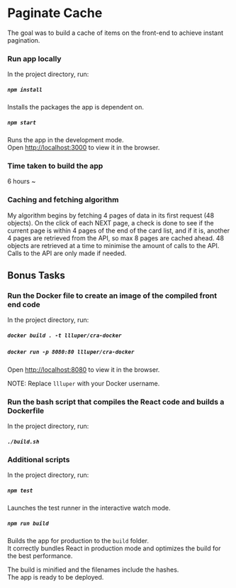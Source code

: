# Paginate Cache 
The goal was to build a cache of items on the front-end to achieve instant pagination.

### Run app locally 

In the project directory, run:

##### `npm install`

Installs the packages the app is dependent on.

##### `npm start`

Runs the app in the development mode.<br>
Open [http://localhost:3000](http://localhost:3000) to view it in the browser.

### Time taken to build the app 
6 hours ~

### Caching and fetching algorithm
My algorithm begins by fetching 4 pages of data in its first request (48 objects). On the click of each NEXT page, a check is done to see if the current page is within 4 pages of the end of the card list, and if it is, another 4 pages are retrieved from the API, so max 8 pages are cached ahead. 48 objects are retrieved at a time to minimise the amount of calls to the API. Calls to the API are only made if needed. 


## Bonus Tasks
### Run the Docker file to create an image of the compiled front end code 

In the project directory, run:

##### `docker build . -t llluper/cra-docker`
##### `docker run -p 8080:80 llluper/cra-docker`
Open [http://localhost:8080](http://localhost:8080) to view it in the browser.<br>

NOTE: Replace `llluper` with your Docker username.

### Run the bash script that compiles the React code and builds a Dockerfile

In the project directory, run:

##### `./build.sh`


### Additional scripts

In the project directory, run:

##### `npm test`

Launches the test runner in the interactive watch mode.

##### `npm run build`

Builds the app for production to the `build` folder.<br>
It correctly bundles React in production mode and optimizes the build for the best performance.

The build is minified and the filenames include the hashes.<br>
The app is ready to be deployed.
